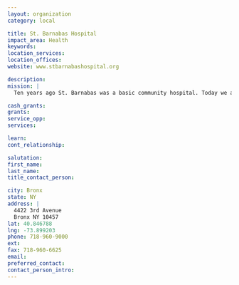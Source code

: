 ```yaml
---
layout: organization
category: local

title: St. Barnabas Hospital
impact_area: Health
keywords: 
location_services: 
location_offices: 
website: www.stbarnabashospital.org

description: 
mission: |
  Ten years ago St. Barnabas was a basic community hospital. Today we are a comprehensive health care system, providing a full range of medical services covering the entire life span. As a designated regional trauma center we are now providing the highest quality of care to the most critically ill in our community. 

cash_grants: 
grants: 
service_opp: 
services: 

learn: 
cont_relationship: 

salutation: 
first_name: 
last_name: 
title_contact_person: 

city: Bronx
state: NY
address: |
  4422 3rd Avenue    
  Bronx NY 10457
lat: 40.846788
lng: -73.899203
phone: 718-960-9000
ext: 
fax: 718-960-6625
email: 
preferred_contact: 
contact_person_intro: 
---
```

